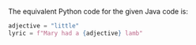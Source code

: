 The equivalent Python code for the given Java code is:

```python
adjective = "little"
lyric = f"Mary had a {adjective} lamb"
```

